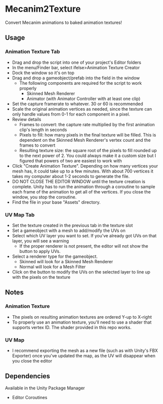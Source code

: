 # Mecanim2Texture
Convert Mecanim animations to baked animation textures!

## Usage
### Animation Texture Tab
- Drag and drop the script into one of your project's Editor folders
- In the menu/Finder bar, select ifelse>Animation Texture Creator
- Dock the window so it's on top
- Drag and drop a gameobject/prefab into the field in the window
  - The following components are required for the script to work properly
    - Skinned Mesh Renderer
    - Animator (with Animator Controller with at least one clip)
- Set the capture framerate to whatever.  30 or 60 is recommended
- Scale the original animation vertices as needed, since the texture can only handle values from 0-1 for each component in a pixel.
- Review details
  - Frames to convert: the capture rate multiplied by the first animation clip's length in seconds
  - Pixels to fill: how many pixels in the final texture will be filled.  This is dependent on the Skinned Mesh Renderer's vertex count and the frames to convert
  - Resulting texture size: the square root of the pixels to fill rounded up to the next power of 2.  You could always make it a custom size but I figured that powers of two are easiest to work with
- Click "Create Animation Texture".  Depending on how many vertices your mesh has, it could take up to a few minutes.  With about 700 vertices it takes my computer about 1-2 seconds to generate the file.
- DO NOT CLOSE THE EDITOR WINDOW until the texture creation is complete.  Unity has to run the animation through a coroutine to sample each frame of the animation to get all of the vertices.  If you close the window, you stop the coroutine.
- Find the file in your base "Assets" directory.

### UV Map Tab
- Set the texture created in the previous tab in the texture slot
- Set a gameobject with a mesh to add/modify the UVs on
- Select which UV layer you want to set.  If you've already got UVs on that layer, you will see a warning
  - If the proper renderer is not present, the editor will not show the button to apply UVs.
- Select a renderer type for the gameobject.
  - Skinned will look for a Skinned Mesh Renderer
  - Normal will look for a Mesh Filter
- Click on the button to modify the UVs on the selected layer to line up with the pixels on the texture

## Notes
### Animation Texture
- The pixels on resulting animation textures are ordered Y-up to X-right
- To properly use an animation texture, you'll need to use a shader that supports vertex ID.  The shader provided in this repo works.
### UV Map
- I recommend exporting the mesh as a new file (such as with Unity's FBX Exporter) once you've updated the map, as the UV will disappear when you close the editor

## Dependencies
Available in the Unity Package Manager
- Editor Coroutines
